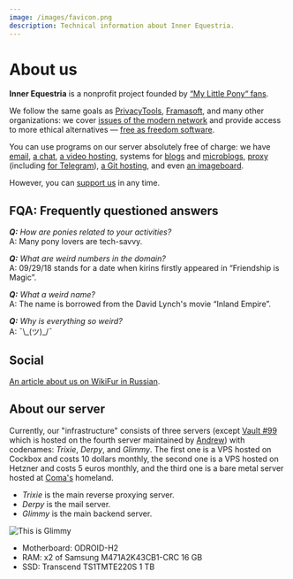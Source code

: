 ```yaml
---
image: /images/favicon.png
description: Technical information about Inner Equestria.
---
```


# About us

**Inner Equestria** is a nonprofit project founded by [“My Little Pony“ fans](/who/#staff).

We follow the same goals as [PrivacyTools](https://www.privacytools.io),
[Framasoft](https://framasoft.org), and many other organizations: we cover 
[issues of the modern network](http://www.gnu.org/proprietary/proprietary.html)
and provide access to more ethical alternatives — [free as freedom software](http://www.gnu.org/philosophy/free-sw.html).

You can use programs on our server absolutely free of charge: we have [email](/how/email.md), [a chat](/how/matrix.md), [a video hosting](/how/peertube.md), systems for [blogs](/how/plume.md) and [microblogs](/how/pleroma.md), [proxy](/how/shadowsocks.md) (including [for Telegram](/how/mtproxy.md)), [a Git hosting](/how/gitea.md), and even [an imageboard](/how/lynxchan.md).

However, you can [support us](/donate/) in any time.

## FQA: Frequently questioned answers

***Q:** How are ponies related to your activities?*  
A: Many pony lovers are tech-savvy.

***Q:** What are weird numbers in the domain?*  
A: 09/29/18 stands for a date when kirins firstly appeared in “Friendship is Magic”.

***Q:** What a weird name?*  
A: The name is borrowed from the David Lynch's movie “Inland Empire”.

***Q:** Why is everything so weird?*  
A: ¯\\\_(ツ)_/¯

## Social

[An article about us on WikiFur in Russian](https://ru.wikifur.com/wiki/Inner_Equestria).

## About our server

Currently, our "infrastructure" consists of three servers (except [Vault #99](/how/peertube.md) which is hosted on the fourth server maintained by [Andrew](https://amorgan.xyz/)) with codenames: _Trixie_, _Derpy_, and _Glimmy_. The first one is a VPS hosted on Cockbox and costs 10 dollars monthly, the second one is a VPS hosted on Hetzner and costs 5 euros monthly, and the third one is a bare metal server hosted at [Coma's](/who/commagray.md) homeland.

- _Trixie_ is the main reverse proxying server.
- _Derpy_ is the mail server.
- _Glimmy_ is the main backend server.

![This is Glimmy](/images/glimmy_naked.jpg)

- Motherboard: ODROID-H2
- RAM: x2 of Samsung M471A2K43CB1-CRC 16 GB
- SSD: Transcend TS1TMTE220S 1 TB
